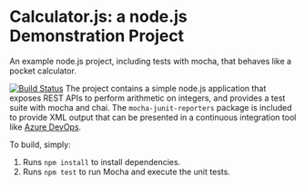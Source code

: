 Calculator.js: a node.js Demonstration Project
==============================================
An example node.js project, including tests with mocha, that behaves like
a pocket calculator.

[![Build Status](https://dev.azure.com/carstenfloegel23T52F6/Integrating%20external%20Source%20control%20with%20Azure%20Pipelines/_apis/build/status/CarstenFlo.calculator?branchName=master)](https://dev.azure.com/carstenfloegel23T52F6/Integrating%20external%20Source%20control%20with%20Azure%20Pipelines/_build/latest?definitionId=1&branchName=master)
The project contains a simple node.js application that exposes REST APIs
to perform arithmetic on integers, and provides a test suite with mocha
and chai.  The `mocha-junit-reporters` package is included to provide XML
output that can be presented in a continuous integration tool like
[Azure DevOps](https://azure.com/devops).

To build, simply:

1. Runs `npm install` to install dependencies.
2. Runs `npm test` to run Mocha and execute the unit tests.

